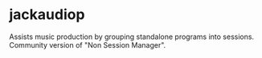 # jackaudiop
Assists music production by grouping standalone programs into sessions. Community version of "Non Session Manager".
